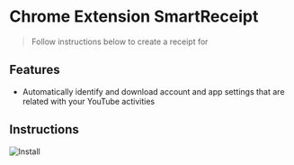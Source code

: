 # Chrome Extension SmartReceipt
> Follow instructions below to create a receipt for  
## Features
- Automatically identify and download account and app settings that are related with your YouTube activities
## Instructions
![Install]()